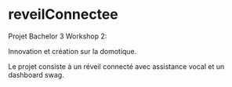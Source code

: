 # reveilConnectee
<p>Projet Bachelor 3 Workshop 2:</p>
<p>Innovation et création sur la domotique.</p>
<p>Le projet consiste à un réveil connecté avec assistance vocal et un dashboard swag. </p>
